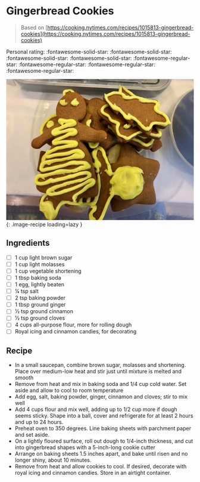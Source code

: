 <!-- Do not modify sections with "AUTO-*". They are updated by make.py -->

# Gingerbread Cookies

> Based on [https://cooking.nytimes.com/recipes/1015813-gingerbread-cookies](https://cooking.nytimes.com/recipes/1015813-gingerbread-cookies)

<!-- rating=1; (User can specify rating on scale of 1-5) -->
<!-- AUTO-UserRating -->
Personal rating: :fontawesome-solid-star: :fontawesome-solid-star: :fontawesome-solid-star: :fontawesome-solid-star: :fontawesome-regular-star: :fontawesome-regular-star: :fontawesome-regular-star: :fontawesome-regular-star:
<!-- /AUTO-UserRating -->

<!-- name_image=gingerbread_cookies.jpeg; (User can specify image name if multiple exist) -->
<!-- AUTO-Image -->
![gingerbread_cookies.jpeg](./gingerbread_cookies.jpeg){: .image-recipe loading=lazy }
<!-- /AUTO-Image -->

## Ingredients

* [ ] 1 cup light brown sugar
* [ ] 1 cup light molasses
* [ ] 1 cup vegetable shortening
* [ ] 1 tbsp baking soda
* [ ] 1 egg, lightly beaten
* [ ] 1⁄4 tsp salt
* [ ] 2 tsp baking powder
* [ ] 1 tbsp ground ginger
* [ ] 1⁄2 tsp ground cinnamon
* [ ] 1⁄2 tsp ground cloves
* [ ] 4 cups all-purpose flour, more for rolling dough
* [ ] Royal icing and cinnamon candies, for decorating

## Recipe

* In a small saucepan, combine brown sugar, molasses and shortening. Place over medium-low heat and stir just until mixture is melted and smooth
* Remove from heat and mix in baking soda and 1/4 cup cold water. Set aside and allow to cool to room temperature
* Add egg, salt, baking powder, ginger, cinnamon and cloves; stir to mix well
* Add 4 cups flour and mix well, adding up to 1/2 cup more if dough seems sticky. Shape into a ball, cover and refrigerate for at least 2 hours and up to 24 hours.
* Preheat oven to 350 degrees. Line baking sheets with parchment paper and set aside.
* On a lightly floured surface, roll out dough to 1/4-inch thickness, and cut into gingerbread shapes with a 5-inch-long cookie cutter
* Arrange on baking sheets 1.5 inches apart, and bake until risen and no longer shiny, about 10 minutes.
* Remove from heat and allow cookies to cool. If desired, decorate with royal icing and cinnamon candies. Store in an airtight container.
